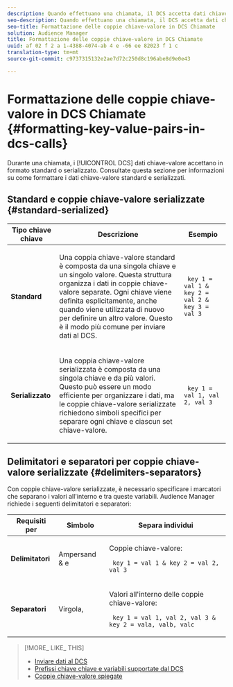```yaml
---
description: Quando effettuano una chiamata, il DCS accetta dati chiave-valore in formato standard o serializzato. Consultate questa sezione per informazioni su come formattare i dati chiave-valore standard e serializzati.
seo-description: Quando effettuano una chiamata, il DCS accetta dati chiave-valore in formato standard o serializzato. Consultate questa sezione per informazioni su come formattare i dati chiave-valore standard e serializzati.
seo-title: Formattazione delle coppie chiave-valore in DCS Chiamate
solution: Audience Manager
title: Formattazione delle coppie chiave-valore in DCS Chiamate
uuid: af 02 f 2 a 1-4388-4074-ab 4 e -66 ee 82023 f 1 c
translation-type: tm+mt
source-git-commit: c9737315132e2ae7d72c250d8c196abe8d9e0e43

---
```



# Formattazione delle coppie chiave-valore in DCS Chiamate {#formatting-key-value-pairs-in-dcs-calls}

Durante una chiamata, i [!UICONTROL DCS] dati chiave-valore accettano in formato standard o serializzato. Consultate questa sezione per informazioni su come formattare i dati chiave-valore standard e serializzati.

## Standard e coppie chiave-valore serializzate {#standard-serialized}

<table id="table_A220F9B359F34C6EA7B83618FC22EE3A"> 
 <thead> 
  <tr> 
   <th colname="col1" class="entry"> Tipo chiave chiave </th> 
   <th colname="col2" class="entry"> Descrizione </th> 
   <th colname="col3" class="entry"> Esempio  </th> 
  </tr> 
 </thead>
 <tbody> 
  <tr> 
   <td colname="col1"> <b>Standard</b> </td> 
   <td colname="col2"> <p>Una coppia chiave-valore standard è composta da una singola chiave e un singolo valore. Questa struttura organizza i dati in coppie chiave-valore separate. Ogni chiave viene definita esplicitamente, anche quando viene utilizzata di nuovo per definire un altro valore. Questo è il modo più comune per inviare dati al DCS. </p> </td>
   <td colname="col3"> <code> key 1 = val 1 &amp; key 2 = val 2 &amp; key 3 = val 3</code> </td>
  </tr>
  <tr> 
   <td colname="col1"> <b>Serializzato</b> </td> 
   <td colname="col2"> <p>Una coppia chiave-valore serializzata è composta da una singola chiave e da più valori. Questo può essere un modo efficiente per organizzare i dati, ma le coppie chiave-valore serializzate richiedono simboli specifici per separare ogni chiave e ciascun set chiave-valore. </p> </td> 
   <td colname="col3"> <code> key 1 = val 1, val 2, val 3</code> </td> 
  </tr>
 </tbody>
</table>

## Delimitatori e separatori per coppie chiave-valore serializzate {#delimiters-separators}

Con coppie chiave-valore serializzate, è necessario specificare i marcatori che separano i valori all&#39;interno e tra queste variabili. Audience Manager richiede i seguenti delimitatori e separatori:

<table id="table_8FD4E6B9506943AEA619D4089913ECBC"> 
 <thead> 
  <tr> 
   <th colname="col1" class="entry"> Requisiti per </th> 
   <th colname="col2" class="entry"> Simbolo </th> 
   <th colname="col3" class="entry"> Separa individui </th> 
  </tr>
 </thead>
 <tbody> 
  <tr> 
   <td colname="col1"><b>Delimitatori</b> </td> 
   <td colname="col2"> Ampersand &amp; e </td> 
   <td colname="col3"> <p>Coppie chiave-valore: </p> <p><code> key 1 = val 1 &amp; key 2 = val 2, val 3</code> </p> </td> 
  </tr> 
  <tr> 
   <td colname="col1"><b>Separatori</b> </td> 
   <td colname="col2"> Virgola, </td> 
   <td colname="col3"> <p>Valori all'interno delle coppie chiave-valore: </p> <p><code> key 1 = val 1, val 2, val 3 &amp; key 2 = vala, valb, valc</code> </p> </td> 
  </tr> 
 </tbody> 
</table>

>[!MORE_ LIKE_ THIS]
>
>* [Inviare dati al DCS](../../../api/dcs-intro/dcs-event-calls/dcs-url-send.md)
>* [Prefissi chiave chiave e variabili supportate dal DCS](../../../api/dcs-intro/dcs-api-reference/dcs-keys.md)
>* [Coppie chiave-valore spiegate](../../../reference/key-value-pairs-explained.md)

